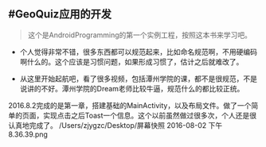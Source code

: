 #GeoQuiz应用的开发
---
>这个是AndroidProgramming的第一个实例工程，按照这本书来学习吧。

- 个人觉得非常不错，很多东西都可以规范起来，比如命名规范啊，不用硬编码啊什么的。这个应该是习惯问题，如果形成习惯了，估计之后就难改了。

- 从这里开始起航吧，看了很多视频，包括潭州学院的课，都不是很规范，不是说讲的不好。潭州学院的Dream老师比较牛逼，规范什么的都比较正统。

2016.8.2完成的是第一章，搭建基础的MainActivity，以及布局文件。做了一个简单的页面，实现点击之后Toast一个信息。这个以前虽然做过很多次，个人还是很认真地完成了。
/Users/zjygzc/Desktop/屏幕快照 2016-08-02 下午8.36.39.png

